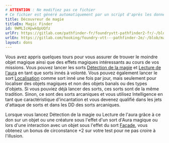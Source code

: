 ```yaml
---
# ATTENTION : Ne modifiez pas ce fichier
# Ce fichier est généré automatiquement par un script d'après les données du module Foundry VTT officiel et de sa traduction
title: Découvreur de magie
titleEn: Magic Finder
id: 9WMLIcHpwkQpUQfz
urlFr: https://gitlab.com/pathfinder-fr/foundryvtt-pathfinder2-fr/-/blob/master/data/feats/9WMLIcHpwkQpUQfz.htm
urlEn: https://gitlab.com/hooking/foundry-vtt---pathfinder-2e/-/blob/master/packs/data/feats.db/magic-finder.json
layout: dons
---
```

Vous avez appris quelques tours pour vous assurer de trouver le moindre objet magique ainsi que des effets magiques intéressants au cours de vos missions. Vous pouvez lancer les sorts [Détection de la magie](../sorts/détection-de-la-magie.html) et [Lecture de l'aura](../sorts/lecture-de-l-aura.html) en tant que sorts innés à volonté. Vous pouvez également lancer le sort [Localisation](../sorts/localisation.html) comme sort inné une fois par jour, mais seulement pour localiser des objets magiques et non des objets banals ou des types d'objets. Si vous pouviez déjà lancer des sorts, ces sorts sont de la même tradition. Sinon, ce sont des sorts arcaniques et vous utilisez Intelligence en tant que caractéristique d'incantation et vous devenez qualifié dans les jets d'attaque de sorts et dans les DD des sorts arcaniques.

Lorsque vous lancez Détection de la magie ou Lecture de l'aura grâce à ce don sur un objet ou une créature sous l'effet d'un sort d'Aura magique ou lors d'une interaction avec un objet sous l'effet du sort [Façade](../sorts/façade.html), vous obtenez un bonus de circonstance +2 sur votre test pour ne pas croire à l'illusion.
